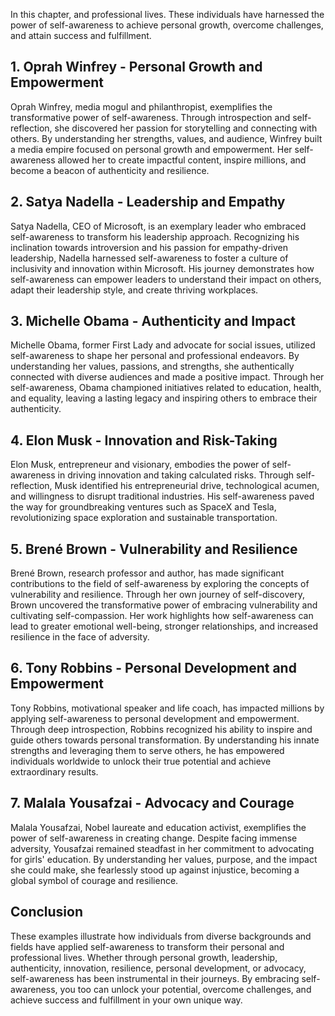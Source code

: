 
In this chapter, and professional lives. These individuals have harnessed the power of self-awareness to achieve personal growth, overcome challenges, and attain success and fulfillment.

**1. Oprah Winfrey - Personal Growth and Empowerment**
------------------------------------------------------

Oprah Winfrey, media mogul and philanthropist, exemplifies the transformative power of self-awareness. Through introspection and self-reflection, she discovered her passion for storytelling and connecting with others. By understanding her strengths, values, and audience, Winfrey built a media empire focused on personal growth and empowerment. Her self-awareness allowed her to create impactful content, inspire millions, and become a beacon of authenticity and resilience.

**2. Satya Nadella - Leadership and Empathy**
---------------------------------------------

Satya Nadella, CEO of Microsoft, is an exemplary leader who embraced self-awareness to transform his leadership approach. Recognizing his inclination towards introversion and his passion for empathy-driven leadership, Nadella harnessed self-awareness to foster a culture of inclusivity and innovation within Microsoft. His journey demonstrates how self-awareness can empower leaders to understand their impact on others, adapt their leadership style, and create thriving workplaces.

**3. Michelle Obama - Authenticity and Impact**
-----------------------------------------------

Michelle Obama, former First Lady and advocate for social issues, utilized self-awareness to shape her personal and professional endeavors. By understanding her values, passions, and strengths, she authentically connected with diverse audiences and made a positive impact. Through her self-awareness, Obama championed initiatives related to education, health, and equality, leaving a lasting legacy and inspiring others to embrace their authenticity.

**4. Elon Musk - Innovation and Risk-Taking**
---------------------------------------------

Elon Musk, entrepreneur and visionary, embodies the power of self-awareness in driving innovation and taking calculated risks. Through self-reflection, Musk identified his entrepreneurial drive, technological acumen, and willingness to disrupt traditional industries. His self-awareness paved the way for groundbreaking ventures such as SpaceX and Tesla, revolutionizing space exploration and sustainable transportation.

**5. Brené Brown - Vulnerability and Resilience**
-------------------------------------------------

Brené Brown, research professor and author, has made significant contributions to the field of self-awareness by exploring the concepts of vulnerability and resilience. Through her own journey of self-discovery, Brown uncovered the transformative power of embracing vulnerability and cultivating self-compassion. Her work highlights how self-awareness can lead to greater emotional well-being, stronger relationships, and increased resilience in the face of adversity.

**6. Tony Robbins - Personal Development and Empowerment**
----------------------------------------------------------

Tony Robbins, motivational speaker and life coach, has impacted millions by applying self-awareness to personal development and empowerment. Through deep introspection, Robbins recognized his ability to inspire and guide others towards personal transformation. By understanding his innate strengths and leveraging them to serve others, he has empowered individuals worldwide to unlock their true potential and achieve extraordinary results.

**7. Malala Yousafzai - Advocacy and Courage**
----------------------------------------------

Malala Yousafzai, Nobel laureate and education activist, exemplifies the power of self-awareness in creating change. Despite facing immense adversity, Yousafzai remained steadfast in her commitment to advocating for girls' education. By understanding her values, purpose, and the impact she could make, she fearlessly stood up against injustice, becoming a global symbol of courage and resilience.

**Conclusion**
--------------

These examples illustrate how individuals from diverse backgrounds and fields have applied self-awareness to transform their personal and professional lives. Whether through personal growth, leadership, authenticity, innovation, resilience, personal development, or advocacy, self-awareness has been instrumental in their journeys. By embracing self-awareness, you too can unlock your potential, overcome challenges, and achieve success and fulfillment in your own unique way.

